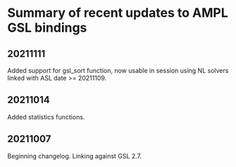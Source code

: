 # Summary of recent updates to AMPL GSL bindings

## 20211111
Added support for gsl_sort function, now usable in session using NL solvers linked with ASL date >= 20211109.
## 20211014
Added statistics functions.
## 20211007
Beginning changelog. Linking against GSL 2.7.